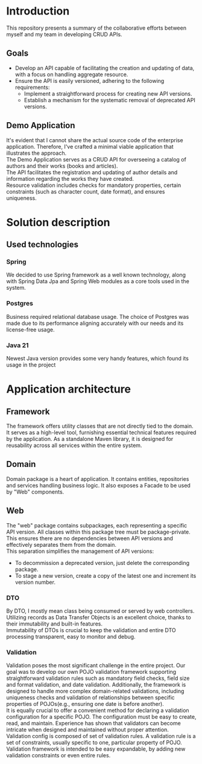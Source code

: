 # Introduction
This repository presents a summary of the collaborative efforts between myself and my team in developing CRUD APIs.

## Goals
- Develop an API capable of facilitating the creation and updating of data, with a focus on handling aggregate resource.
- Ensure the API is easily versioned, adhering to the following requirements:
  - Implement a straightforward process for creating new API versions.
  - Establish a mechanism for the systematic removal of deprecated API versions.

## Demo Application
It's evident that I cannot share the actual source code of the enterprise application. Therefore, I've crafted a minimal viable application that illustrates the approach.<br>
The Demo Application serves as a CRUD API for overseeing a catalog of authors and their works (books and articles).<br>
The API facilitates the registration and updating of author details and information regarding the works they have created.<br>
Resource validation includes checks for mandatory properties, certain constraints (such as character count, date format), and ensures uniqueness.

# Solution description

## Used technologies

### Spring
We decided to use Spring framework as a well known technology, 
along with Spring Data Jpa and Spring Web modules as a core tools used in the system.

### Postgres
Business required relational database usage.
The choice of Postgres was made due to its performance aligning accurately with our needs and its license-free usage.

### Java 21
Newest Java version provides some very handy features, which found its usage in the project

# Application architecture

## Framework
The framework offers utility classes that are not directly tied to the domain. 
It serves as a high-level tool, furnishing essential technical features required by the application. 
As a standalone Maven library, it is designed for reusability across all services within the entire system.

## Domain
Domain package is a heart of application. It contains entities, repositories and services handling business logic.
It also exposes a Facade to be used by "Web" components.

## Web
The "web" package contains subpackages, each representing a specific API version. 
All classes within this package tree must be package-private. 
This ensures there are no dependencies between API versions and effectively separates them from the domain. <br>
This separation simplifies the management of API versions:
- To decommission a deprecated version, just delete the corresponding package.
- To stage a new version, create a copy of the latest one and increment its version number.

### DTO
By DTO, I mostly mean class being consumed or served by web controllers.<br>
Utilizing records as Data Transfer Objects is an excellent choice, thanks to their immutability and built-in features.<br>
Immutability of DTOs is crucial to keep the validation and entire DTO processing transparent, easy to monitor and debug.

### Validation
Validation poses the most significant challenge in the entire project. 
Our goal was to develop our own POJO validation framework supporting straightforward validation rules such as mandatory field checks, field size and format validation, and date validation. 
Additionally, the framework is designed to handle more complex domain-related validations, 
including uniqueness checks and validation of relationships between specific properties of POJOs(e.g., ensuring one date is before another).<br>
It is equally crucial to offer a convenient method for declaring a validation configuration for a specific POJO. The configuration must be easy to create, read, and maintain. 
Experience has shown that validators can become intricate when designed and maintained without proper attention.<br>
Validation config is composed of set of validation rules. 
A validation rule is a set of constraints, usually specific to one, particular property of POJO.
Validation framework is intended to be easy expandable, by adding new validation constraints or even entire rules.


